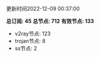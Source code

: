 更新时间2022-12-09 00:37:00

**总订阅: 45**
**总节点: 712**
**有效节点: 133**
- v2ray节点: 123
- trojan节点: 8
- ss节点: 2
